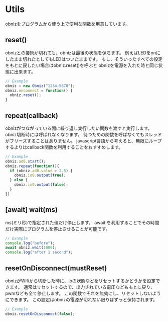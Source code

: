 # Utils
obnizをプログラムから使う上で便利な関数を用意しています。

## reset()
obnizとの接続が切れても、obnizは最後の状態を保ちます。
例えばLEDをonにしたまま切れたとしてもLEDはついたままです。
もし、そういったすべての設定をもとに戻したい場合はobniz.reset()を呼ぶと
obnizを電源を入れた時と同じ状態に出来ます。

```Javascript
// Example
obniz = new Obniz("1234-5678");
obniz.onconnect = function() {
  obniz.reset();
}
```

## repeat(callback)
obnizがつながっている間に繰り返し実行したい関数を渡すと実行します。
obniz切断時には呼ばれなくなります。
待つための関数を呼ばなくてもスレッドがフリーズすることはありません。
javascript言語から考えると、無限にループするよりはcallback関数を利用することをおすすめします。
```Javascript
// Example
obniz.ad0.start();
obniz.repeat(function(){
  if (obniz.ad0.value > 2.5) {
    obniz.io0.output(true);
  } else {
    obniz.io0.output(false);
  }
})
```
## [await] wait(ms)
ms(ミリ秒)で指定された値だけ停止します。
await を利用することでその時間だけ実際にプログラムを停止させることが可能です。
```Javascript
// Example
console.log("before");
await obniz.wait(1000);
console.log("after 1 second");
```
## resetOnDisconnect(mustReset)
obnizがWifiから切断した時に、ioの状態などをリセットするかどうかを設定できます。
通常はリセットするので、出力されている電圧などももとに戻り、pwmなども全て停止します。
この関数でそれを無効にし、リセットしないようにできます。
この設定はobnizの電源が切れない限りはずっと保持されます。
```Javascript
// Example
obniz.resetOnDisconnect(false);
```
